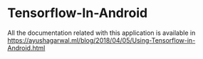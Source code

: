 # Tensorflow-In-Android
All the documentation related with this application is available in https://ayushagarwal.ml/blog/2018/04/05/Using-Tensorflow-in-Android.html
